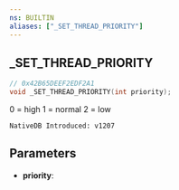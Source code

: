```yaml
---
ns: BUILTIN
aliases: ["_SET_THREAD_PRIORITY"]
---
```

## _SET_THREAD_PRIORITY

```c
// 0x42B65DEEF2EDF2A1
void _SET_THREAD_PRIORITY(int priority);
```

0 = high
1 = normal
2 = low

```
NativeDB Introduced: v1207
```

## Parameters
* **priority**:
